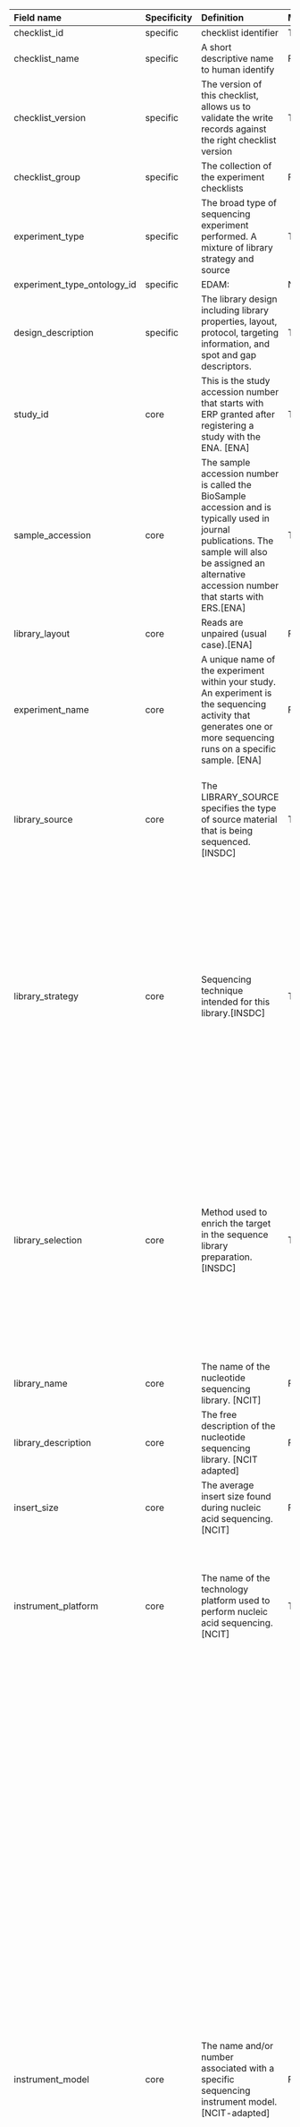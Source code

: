 | Field name                  | Specificity   | Definition                                                                                                                                                                                               | Mandatory   | Example                                                                                           | Type    | Controlled Vocab Terms                                                                                                                                                                                                                                                                                                                                                                                                                                                                                                                                                                                                                                                                                                                                                                                                                                                                                                                                                                                                                                                                                                                                                                                                                                                                                                                                                                                                                                                                                    | Comment                                          |
|:----------------------------|:--------------|:---------------------------------------------------------------------------------------------------------------------------------------------------------------------------------------------------------|:------------|:--------------------------------------------------------------------------------------------------|:--------|:----------------------------------------------------------------------------------------------------------------------------------------------------------------------------------------------------------------------------------------------------------------------------------------------------------------------------------------------------------------------------------------------------------------------------------------------------------------------------------------------------------------------------------------------------------------------------------------------------------------------------------------------------------------------------------------------------------------------------------------------------------------------------------------------------------------------------------------------------------------------------------------------------------------------------------------------------------------------------------------------------------------------------------------------------------------------------------------------------------------------------------------------------------------------------------------------------------------------------------------------------------------------------------------------------------------------------------------------------------------------------------------------------------------------------------------------------------------------------------------------------------|:-------------------------------------------------|
| checklist_id                | specific      | checklist identifier                                                                                                                                                                                     | True        | EXC000042                                                                                         | pattern | EXC[0-9]*                                                                                                                                                                                                                                                                                                                                                                                                                                                                                                                                                                                                                                                                                                                                                                                                                                                                                                                                                                                                                                                                                                                                                                                                                                                                                                                                                                                                                                                                                                 |                                                  |
| checklist_name              | specific      | A short descriptive name to human identify                                                                                                                                                               | False       | Chromatin specific                                                                                | string  |                                                                                                                                                                                                                                                                                                                                                                                                                                                                                                                                                                                                                                                                                                                                                                                                                                                                                                                                                                                                                                                                                                                                                                                                                                                                                                                                                                                                                                                                                                           |                                                  |
| checklist_version           | specific      | The version of this checklist, allows us to validate the write records against the right checklist version                                                                                               | True        | v1                                                                                                | pattern | [0-9]*(\.[0-9]*)?                                                                                                                                                                                                                                                                                                                                                                                                                                                                                                                                                                                                                                                                                                                                                                                                                                                                                                                                                                                                                                                                                                                                                                                                                                                                                                                                                                                                                                                                                         | Version of the format v[0-9]*(\.[0-9]*)? e.g. v2 |
| checklist_group             | specific      | The collection of the experiment checklists                                                                                                                                                              | False       | EPIGENOME                                                                                         | string  |                                                                                                                                                                                                                                                                                                                                                                                                                                                                                                                                                                                                                                                                                                                                                                                                                                                                                                                                                                                                                                                                                                                                                                                                                                                                                                                                                                                                                                                                                                           |                                                  |
| experiment_type             | specific      | The broad type of sequencing experiment performed. A mixture of library strategy and source                                                                                                              | True        | CHROMATIN_RELATED                                                                                 | string  |                                                                                                                                                                                                                                                                                                                                                                                                                                                                                                                                                                                                                                                                                                                                                                                                                                                                                                                                                                                                                                                                                                                                                                                                                                                                                                                                                                                                                                                                                                           |                                                  |
| experiment_type_ontology_id | specific      | EDAM:                                                                                                                                                                                                    | N.A.        |                                                                                                   |         |                                                                                                                                                                                                                                                                                                                                                                                                                                                                                                                                                                                                                                                                                                                                                                                                                                                                                                                                                                                                                                                                                                                                                                                                                                                                                                                                                                                                                                                                                                           |                                                  |
| design_description          | specific      | The library design including library properties, layout, protocol, targeting information, and spot and gap descriptors.                                                                                  | True        |                                                                                                   | string  |                                                                                                                                                                                                                                                                                                                                                                                                                                                                                                                                                                                                                                                                                                                                                                                                                                                                                                                                                                                                                                                                                                                                                                                                                                                                                                                                                                                                                                                                                                           |                                                  |
| study_id                    | core          | This is the study accession number that starts with ERP granted after registering a study with the ENA. [ENA]                                                                                            | True        | ERP1234567                                                                                        | string  | (^(E\|D\|S)RP[0-9]{6,})\|(^PRJ(E\|D\|N)[A-Z][0-9]+)                                                                                                                                                                                                                                                                                                                                                                                                                                                                                                                                                                                                                                                                                                                                                                                                                                                                                                                                                                                                                                                                                                                                                                                                                                                                                                                                                                                                                                                       |                                                  |
| sample_accession            | core          | The sample accession number is called the BioSample accession and is typically used in journal publications. The sample will also be assigned an alternative accession number that starts with ERS.[ENA] | True        | SAMEA110358963                                                                                    | string  | (^SAM(E\|D\|N)[A-Z]?[0-9]+)\|(^(E\|D\|S)RS[0-9]{6,})                                                                                                                                                                                                                                                                                                                                                                                                                                                                                                                                                                                                                                                                                                                                                                                                                                                                                                                                                                                                                                                                                                                                                                                                                                                                                                                                                                                                                                                      |                                                  |
| library_layout              | core          | Reads are unpaired (usual case).[ENA]                                                                                                                                                                    | False       | SINGLE                                                                                            | string  | SINGLE, PAIRED                                                                                                                                                                                                                                                                                                                                                                                                                                                                                                                                                                                                                                                                                                                                                                                                                                                                                                                                                                                                                                                                                                                                                                                                                                                                                                                                                                                                                                                                                            |                                                  |
| experiment_name             | core          | A unique name of the experiment within your study. An experiment is the sequencing activity that generates one or more sequencing runs on a specific sample. [ENA]                                       | False       | my lovely TRANSCRIPTOMICS experiment                                                              | string  |                                                                                                                                                                                                                                                                                                                                                                                                                                                                                                                                                                                                                                                                                                                                                                                                                                                                                                                                                                                                                                                                                                                                                                                                                                                                                                                                                                                                                                                                                                           |                                                  |
| library_source              | core          | The LIBRARY_SOURCE specifies the type of source material that is being sequenced. [INSDC]                                                                                                                | True        | TRANSCRIPTOMIC                                                                                    | string  | GENOMIC, GENOMIC SINGLE CELL, TRANSCRIPTOMIC, TRANSCRIPTOMIC SINGLE CELL, METAGENOMIC, METATRANSCRIPTOMIC, SYNTHETIC, VIRAL RNA, OTHER                                                                                                                                                                                                                                                                                                                                                                                                                                                                                                                                                                                                                                                                                                                                                                                                                                                                                                                                                                                                                                                                                                                                                                                                                                                                                                                                                                    |                                                  |
| library_strategy            | core          | Sequencing technique intended for this library.[INSDC]                                                                                                                                                   | True        | RNA-Seq                                                                                           | string  | WGS, WGA, WXS, RNA-Seq, ssRNA-seq, snRNA-seq, miRNA-Seq, ncRNA-Seq, FL-cDNA, EST, Hi-C, ATAC-seq, WCS, RAD-Seq, CLONE, POOLCLONE, AMPLICON, CLONEEND, FINISHING, ChIP-Seq, MNase-Seq, DNase-Hypersensitivity, Bisulfite-Seq, CTS, MRE-Seq, MeDIP-Seq, MBD-Seq, Tn-Seq, VALIDATION, FAIRE-seq, SELEX, RIP-Seq, ChIA-PET, Synthetic-Long-Read, Targeted-Capture, Tethered Chromatin Conformation Capture, NOMe-Seq, ChM-Seq, GBS, Ribo-Seq, OTHER                                                                                                                                                                                                                                                                                                                                                                                                                                                                                                                                                                                                                                                                                                                                                                                                                                                                                                                                                                                                                                                           |                                                  |
| library_selection           | core          | Method used to enrich the target in the sequence library preparation. [INSDC]                                                                                                                            | True        | unspecified                                                                                       | string  | RANDOM, PCR, RANDOM PCR, RT-PCR, HMPR, MF, repeat fractionation, size fractionation, MSLL, cDNA, cDNA_randomPriming, cDNA_oligo_dT, PolyA, Oligo-dT, Inverse rRNA, Inverse rRNA selection, ChIP, ChIP-Seq, MNase, DNase, Hybrid Selection, Reduced Representation, Restriction Digest, 5-methylcytidine antibody, MBD2 protein methyl-CpG binding domain, CAGE, RACE, MDA, padlock probes capture method, other, unspecified                                                                                                                                                                                                                                                                                                                                                                                                                                                                                                                                                                                                                                                                                                                                                                                                                                                                                                                                                                                                                                                                              |                                                  |
| library_name                | core          | The name of the nucleotide sequencing library. [NCIT]                                                                                                                                                    | False       |                                                                                                   | string  |                                                                                                                                                                                                                                                                                                                                                                                                                                                                                                                                                                                                                                                                                                                                                                                                                                                                                                                                                                                                                                                                                                                                                                                                                                                                                                                                                                                                                                                                                                           |                                                  |
| library_description         | core          | The free description of the nucleotide sequencing library. [NCIT adapted]                                                                                                                                | False       |                                                                                                   | string  |                                                                                                                                                                                                                                                                                                                                                                                                                                                                                                                                                                                                                                                                                                                                                                                                                                                                                                                                                                                                                                                                                                                                                                                                                                                                                                                                                                                                                                                                                                           |                                                  |
| insert_size                 | core          | The average insert size found during nucleic acid sequencing. [NCIT]                                                                                                                                     | False       | 0                                                                                                 | number  | ^[0-9]*(\.[0-9]*)?$                                                                                                                                                                                                                                                                                                                                                                                                                                                                                                                                                                                                                                                                                                                                                                                                                                                                                                                                                                                                                                                                                                                                                                                                                                                                                                                                                                                                                                                                                       |                                                  |
| instrument_platform         | core          | The name of the technology platform used to perform nucleic acid sequencing. [NCIT]                                                                                                                      | True        | ILLUMINA                                                                                          | string  | ABI_SOLID, BGISEQ, CAPILLARY, COMPLETE_GENOMICS, DNBSEQ, ELEMENT, GENAPSYS, GENE_MIND, HELICOS, ILLUMINA, ION_TORRENT, LS454, OXFORD_NANOPORE, PACBIO_SMRT, TAPESTRI, ULTIMA, VELA_DIAGNOSTICS                                                                                                                                                                                                                                                                                                                                                                                                                                                                                                                                                                                                                                                                                                                                                                                                                                                                                                                                                                                                                                                                                                                                                                                                                                                                                                            | will get values from the sra.experiment_xml      |
| instrument_model            | core          | The name and/or number associated with a specific sequencing instrument model.  [NCIT-adapted]                                                                                                           | False       | Illumina MiSeq                                                                                    | string  | 454 GS, 454 GS 20, 454 GS FLX, 454 GS FLX Titanium, 454 GS FLX+, 454 GS Junior, AB 310 Genetic Analyzer, AB 3130 Genetic Analyzer, AB 3130xL Genetic Analyzer, AB 3500 Genetic Analyzer, AB 3500xL Genetic Analyzer, AB 3730 Genetic Analyzer, AB 3730xL Genetic Analyzer, AB 5500 Genetic Analyzer, AB 5500xl Genetic Analyzer, AB 5500xl-W Genetic Analysis System, AB SOLiD 3 Plus System, AB SOLiD 4 System, AB SOLiD 4hq System, AB SOLiD PI System, AB SOLiD System, AB SOLiD System 2.0, AB SOLiD System 3.0, BGISEQ-50, BGISEQ-500, Complete Genomics, DNBSEQ-G400, DNBSEQ-G400 FAST, DNBSEQ-G50, DNBSEQ-T7, Element AVITI, FASTASeq 300, GENIUS, GS111, Genapsys Sequencer, GenoCare 1600, GenoLab M, GridION, Helicos HeliScope, HiSeq X Five, HiSeq X Ten, Illumina Genome Analyzer, Illumina Genome Analyzer II, Illumina Genome Analyzer IIx, Illumina HiScanSQ, Illumina HiSeq 1000, Illumina HiSeq 1500, Illumina HiSeq 2000, Illumina HiSeq 2500, Illumina HiSeq 3000, Illumina HiSeq 4000, Illumina HiSeq X, Illumina MiSeq, Illumina MiniSeq, Illumina NovaSeq 6000, Illumina NovaSeq X, Illumina iSeq 100, Ion GeneStudio S5, Ion GeneStudio S5 Plus, Ion GeneStudio S5 Prime, Ion Torrent Genexus, Ion Torrent PGM, Ion Torrent Proton, Ion Torrent S5, Ion Torrent S5 XL, MGISEQ-2000RS, MinION, NextSeq 1000, NextSeq 2000, NextSeq 500, NextSeq 550, Onso, PacBio RS, PacBio RS II, PromethION, Revio, Sentosa SQ301, Sequel, Sequel II, Sequel IIe, Tapestri, UG 100, unspecified | will get values from the sra.experiment_xml      |
| sequencing_protocol         | core          | A rule which guides how an activity should be performed. This is for the sequencing related[NCIT]                                                                                                        | False       | <https://www.protocols.io/view/environmental-dna-edna-metabarcoding-protocol-for-rm7vzy3q2lx1/v1> | string  |                                                                                                                                                                                                                                                                                                                                                                                                                                                                                                                                                                                                                                                                                                                                                                                                                                                                                                                                                                                                                                                                                                                                                                                                                                                                                                                                                                                                                                                                                                           | if multiple protocols. use a pipe to delimited   |